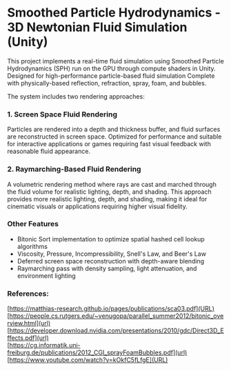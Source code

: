 # Smoothed Particle Hydrodynamics - 3D Newtonian Fluid Simulation (Unity)

This project implements a real-time fluid simulation using Smoothed Particle Hydrodynamics (SPH) run on the GPU through compute shaders in Unity.
Designed for high-performance particle-based fluid simulation
Complete with physically-based reflection, refraction, spray, foam, and bubbles.

The system includes two rendering approaches:

### 1. Screen Space Fluid Rendering
Particles are rendered into a depth and thickness buffer, and fluid surfaces are reconstructed in screen space. 
Optimized for performance and suitable for interactive applications or games requiring fast visual feedback with reasonable fluid appearance.

### 2. Raymarching-Based Fluid Rendering
A volumetric rendering method where rays are cast and marched through the fluid volume for realistic lighting, depth, and shading. 
This approach provides more realistic lighting, depth, and shading, making it ideal for cinematic visuals or applications requiring higher visual fidelity.

### Other Features
- Bitonic Sort implementation to optimize spatial hashed cell lookup algorithms
- Viscosity, Pressure, Incompressibility, Snell's Law, and Beer's Law
- Deferred screen space reconstruction with depth-aware blending
- Raymarching pass with density sampling, light attenuation, and environment lighting

### References:
[https://matthias-research.github.io/pages/publications/sca03.pdf](URL)
[https://people.cs.rutgers.edu/~venugopa/parallel_summer2012/bitonic_overview.html](url)
[https://developer.download.nvidia.com/presentations/2010/gdc/Direct3D_Effects.pdf](url)   
[https://cg.informatik.uni-freiburg.de/publications/2012_CGI_sprayFoamBubbles.pdf](url)    
[https://www.youtube.com/watch?v=kOkfC5fLfgE](URL)
